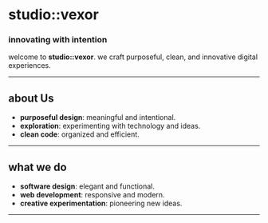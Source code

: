 # studio::vexor

### innovating with intention

welcome to **studio::vexor**. we craft purposeful, clean, and innovative digital experiences.

---

## about Us

- **purposeful design**: meaningful and intentional.
- **exploration**: experimenting with technology and ideas.
- **clean code**: organized and efficient.

---

## what we do

- **software design**: elegant and functional.
- **web development**: responsive and modern.
- **creative experimentation**: pioneering new ideas.

---
